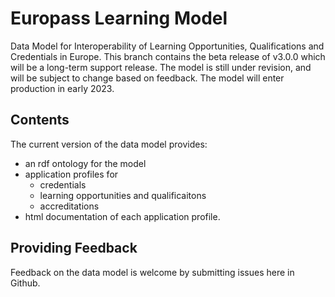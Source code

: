 # Europass Learning Model
Data Model for Interoperability of Learning Opportunities, Qualifications and Credentials in Europe. This branch contains the beta release of v3.0.0 which will be a long-term support release. The model is still under revision, and will be subject to change based on feedback. The model will enter production in early 2023.

## Contents
The current version of the data model provides:
* an rdf ontology for the model
* application profiles for
  * credentials
  * learning opportunities and qualificaitons
  * accreditations
* html documentation of each application profile.

## Providing Feedback
Feedback on the data model is welcome by submitting issues here in Github.

